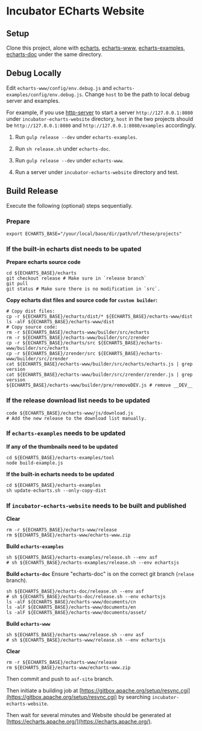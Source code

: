 # Incubator ECharts Website


## Setup

Clone this project, alone with [echarts](https://github.com/apache/incubator-echarts), [echarts-www](https://github.com/ecomfe/echarts-www), [echarts-examples](https://github.com/ecomfe/echarts-examples), [echarts-doc](https://github.com/ecomfe/echarts-doc) under the same directory.


## Debug Locally

Edit `echarts-www/config/env.debug.js` and `echarts-examples/config/env.debug.js`.
Change `host` to be the path to local debug server and examples.

For example, if you use [http-server](https://www.npmjs.com/package/http-server) to start a server `http://127.0.0.1:8080` under `incubator-echarts-website` directory, `host` in the two projects should be `http://127.0.0.1:8080` and `http://127.0.0.1:8080/examples` accordingly.

1. Run `gulp release --dev` under `echarts-examples`.

2. Run `sh release.sh` under `echarts-doc`.

3. Run `gulp release --dev` under `echarts-www`.

4. Run a server under `incubator-echarts-website` directory and test.


## Build Release

Execute the following (optional) steps sequentially.


### Prepare

```shell
export ECHARTS_BASE="/your/local/base/dir/path/of/these/projects"
```



### If the built-in echarts dist needs to be upated

**Prepare echarts source code**
```shell
cd ${ECHARTS_BASE}/echarts
git checkout release # Make sure in `release branch`
git pull
git status # Make sure there is no modification in `src`.
```

**Copy echarts dist files and source code for `custom builder`:**
```shell
# Copy dist files:
cp -r ${ECHARTS_BASE}/echarts/dist/* ${ECHARTS_BASE}/echarts-www/dist
ls -alF ${ECHARTS_BASE}/echarts-www/dist
# Copy source code:
rm -r ${ECHARTS_BASE}/echarts-www/builder/src/echarts
rm -r ${ECHARTS_BASE}/echarts-www/builder/src/zrender
cp -r ${ECHARTS_BASE}/echarts/src ${ECHARTS_BASE}/echarts-www/builder/src/echarts
cp -r ${ECHARTS_BASE}/zrender/src ${ECHARTS_BASE}/echarts-www/builder/src/zrender
cat ${ECHARTS_BASE}/echarts-www/builder/src/echarts/echarts.js | grep version
cat ${ECHARTS_BASE}/echarts-www/builder/src/zrender/zrender.js | grep version
${ECHARTS_BASE}/echarts-www/builder/pre/removeDEV.js # remove __DEV__
```

### If the release download list needs to be updated

```shell
code ${ECHARTS_BASE}/echarts-www/js/download.js
# Add the new release to the download list manually.
```


### If `echarts-examples` needs to be updated

**If any of the thumbnails need to be updated**
```shell
cd ${ECHARTS_BASE}/echarts-examples/tool
node build-example.js
```

**If the built-in echarts needs to be updated**
```shell
cd ${ECHARTS_BASE}/echarts-examples
sh update-echarts.sh --only-copy-dist
```


### If `incubator-echarts-website` needs to be built and published

**Clear**
```shell
rm -r ${ECHARTS_BASE}/echarts-www/release
rm ${ECHARTS_BASE}/echarts-www/echarts-www.zip
```

**Build `echarts-examples`**
```shell
sh ${ECHARTS_BASE}/echarts-examples/release.sh --env asf
# sh ${ECHARTS_BASE}/echarts-examples/release.sh --env echartsjs
```

**Build `echarts-doc`**
Ensure "echarts-doc" is on the correct git branch (`relase` branch).
```shell
sh ${ECHARTS_BASE}/echarts-doc/release.sh --env asf
# sh ${ECHARTS_BASE}/echarts-doc/release.sh --env echartsjs
ls -alF ${ECHARTS_BASE}/echarts-www/documents/cn
ls -alF ${ECHARTS_BASE}/echarts-www/documents/en
ls -alF ${ECHARTS_BASE}/echarts-www/documents/asset/
```

**Build `echarts-www`**
```shell
sh ${ECHARTS_BASE}/echarts-www/release.sh --env asf
# sh ${ECHARTS_BASE}/echarts-www/release.sh --env echartsjs
```

**Clear**
```shell
rm -r ${ECHARTS_BASE}/echarts-www/release
rm ${ECHARTS_BASE}/echarts-www/echarts-www.zip
```

Then commit and push to `asf-site` branch.

Then initiate a building job at [https://gitbox.apache.org/setup/resync.cgi](https://gitbox.apache.org/setup/resync.cgi) by searching `incubator-echarts-website`.

Then wait for several minutes and Website should be generated at [https://echarts.apache.org/](https://echarts.apache.org/).

